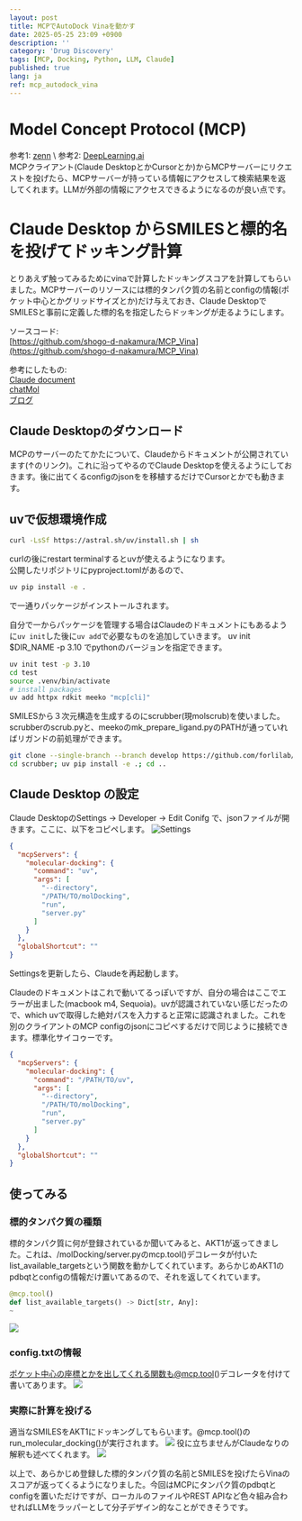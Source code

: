 ```yaml
---
layout: post
title: MCPでAutoDock Vinaを動かす
date: 2025-05-25 23:09 +0900
description: ''
category: 'Drug Discovery'
tags: [MCP, Docking, Python, LLM, Claude]
published: true
lang: ja
ref: mcp_autodock_vina
---
```



# Model Concept Protocol (MCP)
参考1: [zenn](https://zenn.dev/cloud_ace/articles/model-context-protocol) \\
参考2: [DeepLearning.ai](https://www.deeplearning.ai/short-courses/mcp-build-rich-context-ai-apps-with-anthropic/) \
MCPクライアント(Claude DesktopとかCursorとか)からMCPサーバーにリクエストを投げたら、MCPサーバーが持っている情報にアクセスして検索結果を返してくれます。LLMが外部の情報にアクセスできるようになるのが良い点です。


# Claude Desktop からSMILESと標的名を投げてドッキング計算
とりあえず触ってみるためにvinaで計算したドッキングスコアを計算してもらいました。MCPサーバーのリソースには標的タンパク質の名前とconfigの情報(ポケット中心とかグリッドサイズとか)だけ与えておき、Claude DesktopでSMILESと事前に定義した標的名を指定したらドッキングが走るようにします。


ソースコード:\
[https://github.com/shogo-d-nakamura/MCP_Vina](https://github.com/shogo-d-nakamura/MCP_Vina)



参考にしたもの: \
[Claude document](https://modelcontextprotocol.io/quickstart/server) \
[chatMol](https://github.com/ytworks/chatMol) \
[ブログ](https://iwatobipen.wordpress.com/2025/05/04/integration-chembl-rest-api-and-claude-with-mcp-cheminformatics-mcp-ai/)


## Claude Desktopのダウンロード
MCPのサーバーのたてかたについて、Claudeからドキュメントが公開されています(↑のリンク)。これに沿ってやるのでClaude Desktopを使えるようにしておきます。後に出てくるconfigのjsonをを移植するだけでCursorとかでも動きます。


## uvで仮想環境作成

```zsh
curl -LsSf https://astral.sh/uv/install.sh | sh
```

curlの後にrestart terminalするとuvが使えるようになります。 \
公開したリポジトリにpyproject.tomlがあるので、
```zsh
uv pip install -e .
```
で一通りパッケージがインストールされます。


自分で一からパッケージを管理する場合はClaudeのドキュメントにもあるように`uv init`した後に`uv add`で必要なものを追加していきます。
uv init $DIR_NAME -p 3.10 でpythonのバージョンを指定できます。

```zsh
uv init test -p 3.10
cd test
source .venv/bin/activate
# install packages
uv add httpx rdkit meeko "mcp[cli]"
```


SMILESから３次元構造を生成するのにscrubber(現molscrub)を使いました。scrubberのscrub.pyと、meekoのmk_prepare_ligand.pyのPATHが通っていればリガンドの前処理ができます。
```bash
git clone --single-branch --branch develop https://github.com/forlilab/scrubber.git
cd scrubber; uv pip install -e .; cd .. 
```


## Claude Desktop の設定
Claude DesktopのSettings -> Developer -> Edit Conifg で、jsonファイルが開きます。ここに、以下をコピペします。
![Settings](/assets/img/2025_images/claude_settings.png)

```json
{
  "mcpServers": {
    "molecular-docking": {
      "command": "uv",
      "args": [
        "--directory",
        "/PATH/TO/molDocking",
        "run",
        "server.py"
      ]
    }
  },
  "globalShortcut": ""
}
```
Settingsを更新したら、Claudeを再起動します。

Claudeのドキュメントはこれで動いてるっぽいですが、自分の場合はここでエラーが出ました(macbook m4, Sequoia)。uvが認識されていない感じだったので、which uvで取得した絶対パスを入力すると正常に認識されました。これを別のクライアントのMCP configのjsonにコピペするだけで同じように接続できます。標準化サイコゥーです。

```json
{
  "mcpServers": {
    "molecular-docking": {
      "command": "/PATH/TO/uv",
      "args": [
        "--directory",
        "/PATH/TO/molDocking",
        "run",
        "server.py"
      ]
    }
  },
  "globalShortcut": ""
}
```

## 使ってみる

### 標的タンパク質の種類

標的タンパク質に何が登録されているか聞いてみると、AKT1が返ってきました。これは、/molDocking/server.pyのmcp.tool()デコレータが付いたlist_available_targetsという関数を動かしてくれています。あらかじめAKT1のpdbqtとconfigの情報だけ置いてあるので、それを返してくれています。

```python
@mcp.tool()
def list_available_targets() -> Dict[str, Any]:
~
```
![](/assets/img/2025_images/dock1.png)

### config.txtの情報
ポケット中心の座標とかを出してくれる関数も@mcp.tool()デコレータを付けて書いてあります。
![](/assets/img/2025_images/dock2.png)

### 実際に計算を投げる
適当なSMILESをAKT1にドッキングしてもらいます。@mcp.tool()のrun_molecular_docking()が実行されます。
![](/assets/img/2025_images/dock3.png)
役に立ちませんがClaudeなりの解釈も述べてくれます。
![](/assets/img/2025_images/dock4.png)



以上で、あらかじめ登録した標的タンパク質の名前とSMILESを投げたらVinaのスコアが返ってくるようになりました。今回はMCPにタンパク質のpdbqtとconfigを置いただけですが、ローカルのファイルやREST APIなど色々組み合わせればLLMをラッパーとして分子デザイン的なことができそうです。